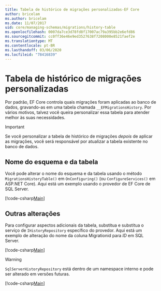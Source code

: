 ```yaml
---
title: Tabela de histórico de migrações personalizadas-EF Core
author: bricelam
ms.author: bricelam
ms.date: 11/07/2017
uid: core/managing-schemas/migrations/history-table
ms.openlocfilehash: 0007da7ce3d78fd8f17007ac79a395bb2e6efd86
ms.sourcegitcommit: cc0ff36e46e9ed3527638f7208000e8521faef2e
ms.translationtype: MT
ms.contentlocale: pt-BR
ms.lasthandoff: 03/06/2020
ms.locfileid: "78416839"
---
```

# <a name="custom-migrations-history-table"></a>Tabela de histórico de migrações personalizadas

Por padrão, EF Core controla quais migrações foram aplicadas ao banco de dados, gravando-as em uma tabela chamada `__EFMigrationsHistory`. Por vários motivos, talvez você queira personalizar essa tabela para atender melhor às suas necessidades.

> [!IMPORTANT]
> Se você personalizar a tabela de histórico de migrações *depois* de aplicar as migrações, você será responsável por atualizar a tabela existente no banco de dados.

## <a name="schema-and-table-name"></a>Nome do esquema e da tabela

Você pode alterar o nome do esquema e da tabela usando o método `MigrationsHistoryTable()` em `OnConfiguring()` (ou `ConfigureServices()` em ASP.NET Core). Aqui está um exemplo usando o provedor de EF Core de SQL Server.

[!code-csharp[Main](../../../../samples/core/Schemas/Migrations/MigrationTableNameContext.cs#TableNameContext)]

## <a name="other-changes"></a>Outras alterações

Para configurar aspectos adicionais da tabela, substitua e substitua o serviço de `IHistoryRepository` específico do provedor. Aqui está um exemplo de alteração do nome da coluna Migrationid para *ID* em SQL Server.

[!code-csharp[Main](../../../../samples/core/Schemas/Migrations/MyHistoryRepository.cs#HistoryRepositoryContext)]

> [!WARNING]
> `SqlServerHistoryRepository` está dentro de um namespace interno e pode ser alterado em versões futuras.

[!code-csharp[Main](../../../../samples/core/Schemas/Migrations/MyHistoryRepository.cs#HistoryRepository)]
